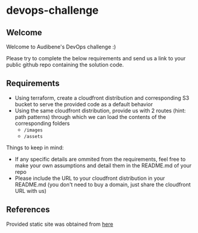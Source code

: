 # devops-challenge

## Welcome

Welcome to Audibene's DevOps challenge :)

Please try to complete the below requirements and send us a link to your public github repo containing the solution code.

## Requirements

* Using terraform, create a cloudfront distribution and corresponding S3 bucket to serve the provided code as a default behavior
* Using the same cloudfront distribution, provide us with 2 routes (hint: path patterns) through which we can load the contents of the corresponding folders
  * `/images`
  * `/assets`

Things to keep in mind:

* If any specific details are ommited from the requirements, feel free to make your own assumptions and detail them in the README.md of your repo
* Please include the URL to your cloudfront distribution in your README.md (you don't need to buy a domain, just share the cloudfront URL with us)
 
 ## References
 Provided static site was obtained from [here](https://github.com/cloudacademy/static-website-example)
